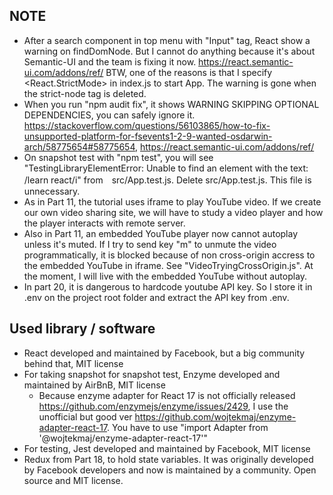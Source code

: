 ## NOTE  
- After a search component in top menu with "Input" tag, React show a warning on findDomNode. But I cannot do anything because it's about Semantic-UI and the team is fixing it now. https://react.semantic-ui.com/addons/ref/  BTW, one of the reasons is that I specify <React.StrictMode> in index.js to start App. The warning is gone when the strict-node tag is deleted.  
- When you run "npm audit fix", it shows WARNING SKIPPING OPTIONAL DEPENDENCIES, you can safely ignore it. https://stackoverflow.com/questions/56103865/how-to-fix-unsupported-platform-for-fsevents1-2-9-wanted-osdarwin-arch/58775654#58775654, https://react.semantic-ui.com/addons/ref/   
- On snapshot test with "npm test", you will see "TestingLibraryElementError: Unable to find an element with the text: /learn react/i" from　src/App.test.js. Delete src/App.test.js. This file is unnecessary.  
- As in Part 11, the tutorial uses iframe to play YouTube video. If we create our own video sharing site, we will have to study a video player and how the player interacts with remote server.  
- Also in Part 11, an embedded YouTube player now cannot autoplay unless it's muted. If I try to send key "m" to unmute the video programmatically, it is blocked because of non cross-origin accress to the embedded YouTube in iframe. See "VideoTryingCrossOrigin.js". At the moment, I will live with the embedded YouTube without autoplay.  
- In part 20, it is dangerous to hardcode youtube API key. So I store it in .env on the project root folder and extract the API key from .env.  
 
## Used library / software 
- React developed and maintained by Facebook, but a big community behind that, MIT license  
- For taking snapshot for snapshot test, Enzyme developed and maintained by AirBnB, MIT license
  - Because enzyme adapter for React 17 is not officially released https://github.com/enzymejs/enzyme/issues/2429, I use the unofficial but good ver https://github.com/wojtekmaj/enzyme-adapter-react-17. You have to use "import Adapter from '@wojtekmaj/enzyme-adapter-react-17'"
- For testing, Jest developed and maintained by Facebook, MIT license  
- Redux from Part 18, to hold state variables. It was originally developed by Facebook developers and now is maintained by a community. Open source and MIT license.  
